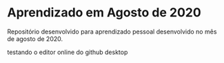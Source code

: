 # Aprendizado em Agosto de 2020
 Repositório desenvolvido para aprendizado pessoal desenvolvido no mês de agosto de 2020.
 
 testando o editor online do github desktop
